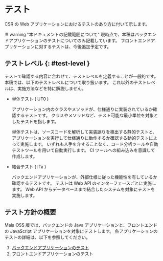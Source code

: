 # テスト

CSR の Web アプリケーションにおけるテストのあり方に付いて示します。

!!! warning "本ドキュメントの記載範囲について"
    現時点で、本稿はバックエンドアプリケーションのテストについてのみ記載しています。
    フロントエンドアプリケーションに対するテストは、今後追加予定です。

## テストレベル {: #test-level }

テストで確認する内容に合わせて、テストレベルを定義することが一般的です。
本稿では、以下のテストレベルについて取り扱います。
これ以外のテストレベルは、実施方法などを特に解説しません。

- 単体テスト ( UT0 )

    アプリケーション内のクラスやメソッドが、仕様通りに実装されているか確認するテストです。
    クラスやメソッドなど、テスト可能な最小単位を対象としたテストを指します。

    単体テストは、ソースコードを解析して実装誤りを検出する静的テストと、アプリケーションを実行して仕様通りに動作するか確認する動的テストによって実施します。
    いずれも人手を介することなく、コード分析ツールや自動テストツールを用いて自動実行します。
    CI ツールへの組み込みを意識して作成します。

- 結合テスト ( ITa )

    バックエンドアプリケーションが、外部仕様に従った機能性を有しているか確認するテストです。
    テストは Web API のインターフェースごとに実施します。
    Web API からデータベースまで結合したシステムを対象にテストを実施します。

## テスト方針の概要

Maia OSS 版では、バックエンドの Java アプリケーションと、フロントエンドの JavaScript アプリケーションを対象にテストします。
各アプリケーションのテストの詳細は、以下を参照してください。

1. [バックエンドアプリケーションのテスト](backend-application/index.md)
1. フロントエンドアプリケーションのテスト
